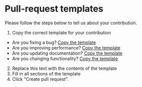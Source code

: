 # Pull-request templates

Please follow the steps below to tell us about your contribution.

1. Copy the correct template for your contribution
  - Are you fixing a bug? [Copy the template](https://github.com/simonwhatley/govuk-visual-studio-code-extension/tree/master/.github/PULL_REQUEST_TEMPLATE/BUG_FIX.md)
  - Are you improving performance? [Copy the template](https://github.com/simonwhatley/govuk-visual-studio-code-extension/tree/master/.github/PULL_REQUEST_TEMPLATE/PERFORMANCE_IMPROVEMENT.md)
  - Are you updating documentation? [Copy the template](https://github.com/simonwhatley/govuk-visual-studio-code-extension/tree/master/.github/PULL_REQUEST_TEMPLATE/DOCUMENTATION.md)
  - Are you changing functionality? [Copy the template](https://github.com/simonwhatley/govuk-visual-studio-code-extension/tree/master/.github/PULL_REQUEST_TEMPLATE/FEATURE_CHANGE.md)
2. Replace this text with the contents of the template
3. Fill in all sections of the template
4. Click "Create pull request".
